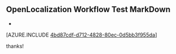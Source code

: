 ## OpenLocalization Workflow Test MarkDown
* 

[AZURE.INCLUDE [4bd87cdf-d712-4828-80ec-0d5bb3f955da](calleeMd1.md)]

 
thanks!